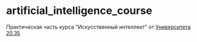 # artificial_intelligence_course
Практическая часть курса "Искусственный интеллект" от [Университета 20.35](https://ai.2035.university/)
